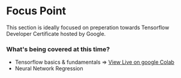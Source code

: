 # Focus Point
This section is ideally focused on preperation towards Tensorflow Developer Certificate hosted by Google.

### What's being covered at this time?
* Tensorflow basics & fundamentals => [View Live on google Colab](https://colab.research.google.com/drive/1tPd5p1LeiCUAuB9refsCBlD3esluTyIq?usp=sharing)
* Neural Network Regression
